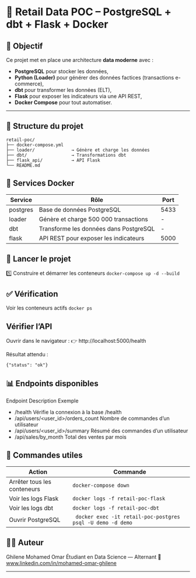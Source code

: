 # 🧠 Retail Data POC – PostgreSQL + dbt + Flask + Docker

## 🎯 Objectif

Ce projet met en place une architecture **data moderne** avec :
- **PostgreSQL** pour stocker les données,
- **Python (Loader)** pour générer des données factices (transactions e-commerce),
- **dbt** pour transformer les données (ELT),
- **Flask** pour exposer les indicateurs via une API REST,
- **Docker Compose** pour tout automatiser.

---
## 📂 Structure du projet

```
retail-poc/
├── docker-compose.yml
├── loader/              → Génère et charge les données
├── dbt/                 → Transformations dbt
├── flask_api/           → API Flask
└── README.md
```
## 🐳 Services Docker
Service	| Rôle | Port |
|----------|--------------|------|
postgres | Base de données PostgreSQL | 5433 |
loader | Génère et charge 500 000 transactions | - |
dbt |	Transforme les données dans PostgreSQL | - |
flask |	API REST pour exposer les indicateurs |	5000 |
## 🚀 Lancer le projet
1️⃣ Construire et démarrer les conteneurs
    ` docker-compose up -d --build `
## ✅ Vérification
Voir les conteneurs actifs
` docker ps `

## Vérifier l’API

Ouvrir dans le navigateur :
👉 http://localhost:5000/health

Résultat attendu :

``` {"status": "ok"} ```

## 📊 Endpoints disponibles
Endpoint	Description	Exemple
 - /health Vérifie la connexion à la base	/health
 - /api/users/<user_id>/orders_count Nombre de commandes d’un utilisateur
 - /api/users/<user_id>/summary	Résumé des commandes d’un utilisateur
 - /api/sales/by_month	Total des ventes par mois

## 🔧 Commandes utiles
| Action |	Commande |
|----------|--------------|
| Arrêter tous les conteneurs |	` docker-compose down ` |
| Voir les logs Flask |	` docker logs -f retail-poc-flask ` |
| Voir les logs dbt |	` docker logs -f retail-poc-dbt ` |
| Ouvrir PostgreSQL |	` docker exec -it retail-poc-postgres psql -U demo -d demo`  |

## 👨‍💻 Auteur

Ghilene Mohamed Omar
Étudiant en Data Science — Alternant
🔗 www.linkedin.com/in/mohamed-omar-ghilene


---
